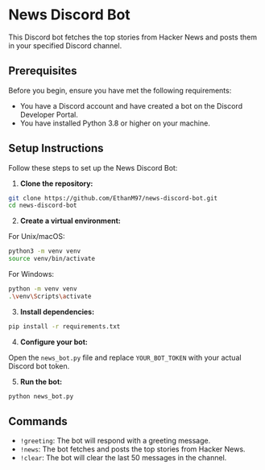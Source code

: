# News Discord Bot

This Discord bot fetches the top stories from Hacker News and posts them in your specified Discord channel.

## Prerequisites

Before you begin, ensure you have met the following requirements:

- You have a Discord account and have created a bot on the Discord Developer Portal.
- You have installed Python 3.8 or higher on your machine.

## Setup Instructions

Follow these steps to set up the News Discord Bot:

1. **Clone the repository:**

```bash
git clone https://github.com/EthanM97/news-discord-bot.git
cd news-discord-bot
```

2. **Create a virtual environment:**

For Unix/macOS:

```bash
python3 -m venv venv
source venv/bin/activate
```

For Windows:

```bash
python -m venv venv
.\venv\Scripts\activate
```

3. **Install dependencies:**

```bash
pip install -r requirements.txt
```

4. **Configure your bot:**

Open the `news_bot.py` file and replace `YOUR_BOT_TOKEN` with your actual Discord bot token.

5. **Run the bot:**

```bash
python news_bot.py
```

## Commands

- `!greeting`: The bot will respond with a greeting message.
- `!news`: The bot fetches and posts the top stories from Hacker News.
- `!clear`: The bot will clear the last 50 messages in the channel.
